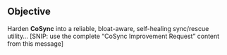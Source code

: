 ## Objective
Harden **CoSync** into a reliable, bloat-aware, self-healing sync/rescue utility…
[SNIP: use the complete “CoSync Improvement Request” content from this message]